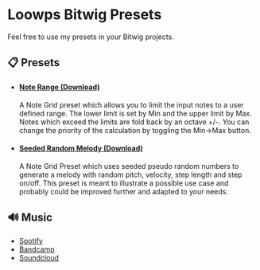 # Loowps Bitwig Presets

Feel free to use my presets in your Bitwig projects.

## 📋 Presets

* #### [Note Range (Download)](https://github.com/loowps/bitwig-resources/raw/main/Bitwig-v4.2/Note%20Range.bwpreset)
  A Note Grid preset which allows you to limit the input notes to a user defined range. The lower limit is set by Min and the upper limit by Max. Notes which exceed the limits are fold back by an octave +/-. You can change the priority of the calculation by toggling the Min->Max button.

* #### [Seeded Random Melody (Download)](https://github.com/loowps/bitwig-resources/raw/main/Bitwig-v4.2/Seeded%20Random%20Melody.bwpreset)
  A Note Grid Preset which uses seeded pseudo random numbers to generate a melody with random pitch, velocity, step length and step on/off. This preset is meant to illustrate a possible use case and probably could be improved further and adapted to your needs.

## 🔊 Music

* [Spotify](https://open.spotify.com/artist/2jOQrKX3rRoZORPfFcXaYU)
* [Bandcamp](https://loowps.bandcamp.com)
* [Soundcloud](https://soundcloud.com/loowps)
